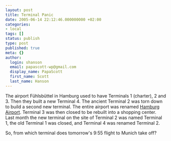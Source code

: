 ```yaml
---
layout: post
title: Terminal Panic
date: 2005-06-14 22:12:46.000000000 +02:00
categories:
- local
tags: []
status: publish
type: post
published: true
meta: {}
author:
  login: shanson
  email: papascott-wp@gmail.com
  display_name: PapaScott
  first_name: Scott
  last_name: Hanson
---
```

<p>The airport F&uuml;hlsb&uuml;ttel in Hamburg used to have Terminals 1 (charter), 2 and 3. Then they built a new Terminal 4. The ancient Terminal 2 was torn down to build a second new terminal. The entire airport was renamed <a href="http://www.hamburg-airport.de/">Hamburg Airport</a>. Terminal 3 was then closed to be rebuilt into a shopping center. Last month the new terminal on the site of Terminal 2 was named Terminal 1, the old Terminal 1 was closed, and Terminal 4 was renamed Terminal 2.</p>
<p>So, from which terminal does tomorrow's 9:55 flight to Munich take off?</p>
